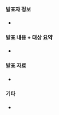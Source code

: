 <!--- 
제목은 "[동아리명] 발표제목" 형태로 작성해주세요.
!--->

#### 발표자 정보 <!-- 이름, 학년, 메일주소를 남겨주세요. 여러명이 하셔도 좋습니다 !-->
 - 

#### 발표 내용 + 대상 요약 <!-- 발표에 대한 간단한 요약과 도움이 될 대상, 유익한 부분을 간단히 적어주세요. ! -->
 - 

#### 발표 자료 <!-- 발표 전까지 업데이트 해주세요 !-->
 - 

#### 기타 <!-- 발표 시간 10/20/30min 을 적어주시고, 발표 주제에 적합한 기술 키워드도 남겨주세요 !-->
 - 
